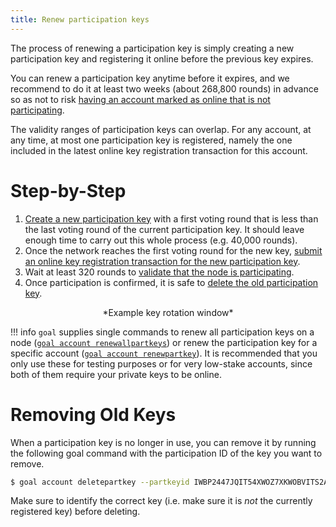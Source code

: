 ```yaml
---
title: Renew participation keys
---
```



The process of renewing a participation key is simply creating a new participation key and registering it online before the previous key expires.

You can renew a participation key anytime before it expires, and we recommend to do it at least two weeks (about 268,800 rounds) in advance so as not to risk [having an account marked as online that is not participating](./index.md#ensure-that-online-accounts-are-participating).

The validity ranges of participation keys can overlap. For any account, at any time, at most one participation key is registered, namely the one included in the latest online key registration transaction for this account. 


# Step-by-Step
1. [Create a new participation key](./generate_keys.md) with a first voting round that is less than the last voting round of the current participation key. It should leave enough time to carry out this whole process (e.g. 40,000 rounds).
2. Once the network reaches the first voting round for the new key, [submit an online key registration transaction for the new participation key](./online.md).
3. Wait at least 320 rounds to [validate that the node is participating](./online.md#check-that-the-node-is-participating).
4. Once participation is confirmed, it is safe to [delete the old participation key](#removing-old-keys).

<center>*Example key rotation window* </center>

!!! info
	`goal` supplies single commands to renew all participation keys on a node ([`goal account renewallpartkeys`](../../../clis/goal/account/renewallpartkeys)) or renew the participation key for a specific account ([`goal account renewpartkey`](../../../clis/goal/account/renewpartkey)). It is recommended that you only use these for testing purposes or for very low-stake accounts, since both of them require your private keys to be online.

# Removing Old Keys

When a participation key is no longer in use, you can remove it by running the following goal command with the participation ID of the key you want to remove.


```bash
$ goal account deletepartkey --partkeyid IWBP2447JQIT54XWOZ7XKWOBVITS2AEIBOEZXDACX5Q6DZ4Z7VHA

```
Make sure to identify the correct key (i.e. make sure it is _not_ the currently registered key) before deleting.
